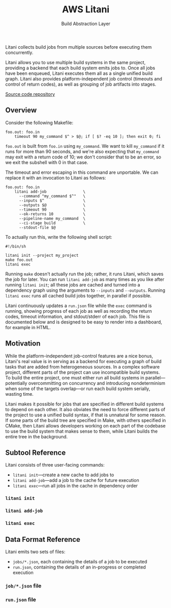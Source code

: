 <header id="title">
  <h1>AWS Litani</h1>
  <p id="subtitle">Build Abstraction Layer</p>
</header><!-- id="title" -->

Litani collects build jobs from multiple sources before executing them
concurrently.

Litani allows you to use multiple build systems in the same project,
providing a backend that each build system emits jobs to.
Once all jobs have been enqueued, Litani executes them all as a single
unified build graph.
Litani also provides platform-independent job control (timeouts and
control of return codes), as well as grouping of job artifacts into
stages.

[Source code repository](https://github.com/awslabs/litani)


Overview
--------

Consider the following Makefile:

    foo.out: foo.in
        timeout 90 my_command $^ > $@; if [ $? -eq 10 ]; then exit 0; fi

`foo.out` is built from `foo.in` using `my_command`. We want to kill
`my_command` if it runs for more than 90 seconds, and we're also
expecting that `my_command` may exit with a return code of 10; we don't
consider that to be an error, so we exit the subshell with 0 in that
case.

The timeout and error escaping in this command are unportable. We can
replace it with an invocation to Litani as follows:

    foo.out: foo.in
        litani add-job                \
          --command "my_command $^"   \
          --inputs $^                 \
          --outputs $@                \
          --timeout 90                \
          --ok-returns 10             \
          --pipeline-name my_command  \
          --ci-stage build            \
          --stdout-file $@

To actually run this, write the following shell script:

    #!/bin/sh

    litani init --project my_project
    make foo.out
    litani exec

Running `make` doesn't actually run the job; rather, it runs Litani,
which saves the job for later. You can run `litani add-job` as many
times as you like after running `litani init`; all these jobs are cached
and turned into a dependency graph using the arguments to `--inputs` and
`--outputs`. Running `litani exec` runs all cached build jobs together,
in parallel if possible.

Litani continuously updates a `run.json` file while the `exec` command
is running, showing progress of each job as well as recording the return
codes, timeout information, and stdout/stderr of each job. This file is
documented below and is designed to be easy to render into a dashboard,
for example in HTML.


Motivation
----------

While the platform-independent job-control features are a nice bonus,
Litani's real value is in serving as a backend for executing a graph of
build tasks that are added from heterogeneous sources. In a complex
software project, different parts of the project can use incompatible
build systems. To build the entire project, one must either run all
build systems in parallel&mdash;potentially overcommitting on
concurrency and introducing nondeterminism when some of the targets
overlap&mdash;or run each build system serially, wasting time.

Litani makes it possible for jobs that are specified in different build
systems to depend on each other. It also obviates the need to force
different parts of the project to use a unified build syntax, if that is
unnatural for some reason. If some parts of the build tree are specified
in Make, with others specified in CMake, then Litani allows developers
working on each part of the codebase to use the build system that makes
sense to them, while Litani builds the entire tree in the background.


Subtool Reference
-----------------

Litani consists of three user-facing commands:

* `litani init`&mdash;create a new cache to add jobs to
* `litani add-job`&mdash;add a job to the cache for future execution
* `litani exec`&mdash;run all jobs in the cache in dependency order


### `litani init`
### `litani add-job`
### `litani exec`


Data Format Reference
---------------------

Litani emits two sets of files:

* `jobs/*.json`, each containing the details of a job to be executed
* `run.json`, containing the details of an in-progress or completed execution


### `job/*.json` file
### `run.json` file
